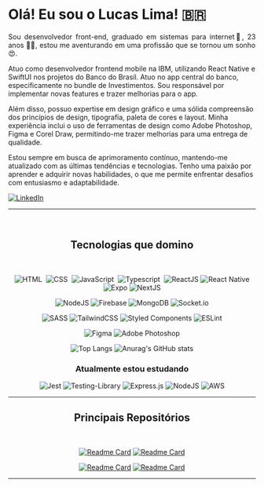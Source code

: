 # Olá! Eu sou o Lucas Lima! 🇧🇷

<p align='justify'>
Sou desenvolvedor front-end, graduado em sistemas para internet💚, 23 anos 👨‍💻, estou me aventurando em uma profissão que se tornou um sonho 😍.

Atuo como desenvolvedor frontend mobile na IBM, utilizando React Native e SwiftUI nos projetos do Banco do Brasil. Atuo no app central do banco, especificamente no bundle de Investimentos. Sou responsável por implementar novas features e trazer melhorias para o app. 

Além disso, possuo expertise em design gráfico e uma sólida compreensão dos princípios de design, tipografia, paleta de cores e layout. Minha experiência inclui o uso de ferramentas de design como Adobe Photoshop, Figma e Corel Draw, permitindo-me trazer melhorias para uma entrega de qualidade.

Estou sempre em busca de aprimoramento contínuo, mantendo-me atualizado com as últimas tendências e tecnologias. Tenho uma paixão por aprender e adquirir novas habilidades, o que me permite enfrentar desafios com entusiasmo e adaptabilidade.

[![LinkedIn](https://img.shields.io/badge/linkedin-%230077B5.svg?style=for-the-badge&logo=linkedin&logoColor=white)](https://linkedin.com/in/lucaslimasz)
</p>

<hr>

<div align='center'><br>

## Tecnologias que domino
<br>
  
![HTML](https://img.shields.io/badge/HTML5-E34F26?style=for-the-badge&logo=html5&logoColor=white)&nbsp;
![CSS](https://img.shields.io/badge/CSS3-1572B6?style=for-the-badge&logo=css3&logoColor=white)&nbsp;
![JavaScript](https://img.shields.io/badge/JavaScript-F7DF1E?style=for-the-badge&logo=javascript&logoColor=black)&nbsp;
![Typescript](https://img.shields.io/badge/Typescript-14354C?style=for-the-badge&logo=typescript&logoColor=white)&nbsp;
![ReactJS](https://img.shields.io/badge/ReactJS-1572B6.svg?style=for-the-badge&logo=React&logoColor=white)
![React Native](https://img.shields.io/badge/react_native-%2320232a.svg?style=for-the-badge&logo=react&logoColor=%2361DAFB)
![Expo](https://img.shields.io/badge/expo-1C1E24?style=for-the-badge&logo=expo&logoColor=#D04A37)
![NextJS](https://img.shields.io/badge/next.js-000000?style=for-the-badge&logo=nextdotjs&logoColor=white)

![NodeJS](https://img.shields.io/badge/node.js-6DA55F?style=for-the-badge&logo=node.js&logoColor=white)
![Firebase](https://img.shields.io/badge/Firebase-039BE5?style=for-the-badge&logo=Firebase&logoColor=white)
![MongoDB](https://img.shields.io/badge/MongoDB-%234ea94b.svg?style=for-the-badge&logo=mongodb&logoColor=white)
![Socket.io](https://img.shields.io/badge/Socket.io-black?style=for-the-badge&logo=socket.io&badgeColor=010101)

![SASS](https://img.shields.io/badge/SASS-hotpink.svg?style=for-the-badge&logo=SASS&logoColor=white)
![TailwindCSS](https://img.shields.io/badge/tailwindcss-%2338B2AC.svg?style=for-the-badge&logo=tailwind-css&logoColor=white)
![Styled Components](https://img.shields.io/badge/styled--components-DB7093?style=for-the-badge&logo=styled-components&logoColor=white)
![ESLint](https://img.shields.io/badge/ESLint-4B3263?style=for-the-badge&logo=eslint&logoColor=white)

![Figma](https://img.shields.io/badge/figma-%23F24E1E.svg?style=for-the-badge&logo=figma&logoColor=white)
![Adobe Photoshop](https://img.shields.io/badge/photoshop-%2331A8FF.svg?style=for-the-badge&logo=adobe%20photoshop&logoColor=white)

![Top Langs](https://github-readme-stats.vercel.app/api/top-langs/?username=lucaslimasz&custom_title=&layout=compact&bg_color=000000&text_color=ffffff&hide_border=true&langs_count=8)
![Anurag's GitHub stats](https://github-readme-stats.vercel.app/api?username=lucaslimasz&theme=transparent&bg_color=000000&show_icons=true&text_color=ffffff&hide_border=true&hide_title=true&line_height=20&text_bold=false&card_width=100)

</div>
<div align='center'>

### Atualmente estou estudando
  
![Jest](https://img.shields.io/badge/-jest-%23C21325?style=for-the-badge&logo=jest&logoColor=white)
![Testing-Library](https://img.shields.io/badge/-TestingLibrary-%23E33332?style=for-the-badge&logo=testing-library&logoColor=white)
![Express.js](https://img.shields.io/badge/express.js-%23404d59.svg?style=for-the-badge&logo=express&logoColor=%2361DAFB)
![NodeJS](https://img.shields.io/badge/node.js-6DA55F?style=for-the-badge&logo=node.js&logoColor=white)
![AWS](https://img.shields.io/badge/AWS-%23FF9900.svg?style=for-the-badge&logo=amazon-aws&logoColor=white)

</div>

<hr>

<div align='center'>

## Principais Repositórios
<br />

[![Readme Card](https://github-readme-stats.vercel.app/api/pin/?username=lucaslimasz&repo=IA-food-photo&bg_color=000000&text_color=ffffff&hide_border=false&card_width=100)](https://github.com/Lucaslimasz/IA-food-photo)
[![Readme Card](https://github-readme-stats.vercel.app/api/pin/?username=lucaslimasz&repo=readgenerator-web&bg_color=000000&text_color=ffffff&hide_border=false&card_width=100)](https://github.com/Lucaslimasz/readgenerator-web)

[![Readme Card](https://github-readme-stats.vercel.app/api/pin/?username=lucaslimasz&repo=juniando&bg_color=000000&text_color=ffffff&hide_border=false&card_width=100)](https://github.com/Lucaslimasz/juniando)
[![Readme Card](https://github-readme-stats.vercel.app/api/pin/?username=lucaslimasz&repo=ignite-dtmoney&bg_color=000000&text_color=ffffff&hide_border=false&card_width=100)](https://github.com/Lucaslimasz/ignite-dtmoney)


</div>

<hr>
